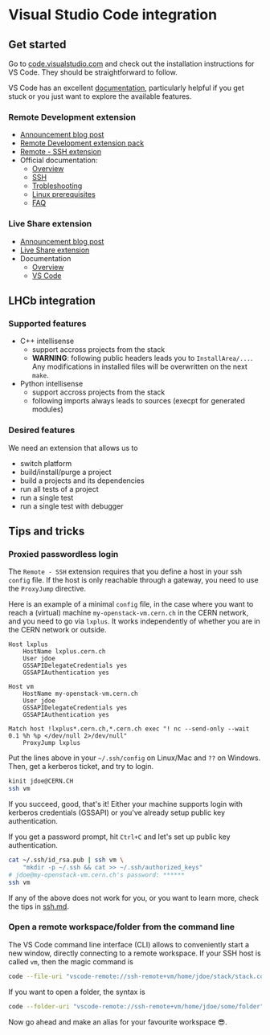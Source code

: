 # Visual Studio Code integration

## Get started

Go to [code.visualstudio.com](https://code.visualstudio.com) and check out
the installation instructions for VS Code.
They should be straightforward to follow.

VS Code has an excellent [documentation](https://code.visualstudio.com/docs),
particularly helpful if you get stuck or you just want to explore the available
features.

### Remote Development extension

- [Announcement blog post](https://code.visualstudio.com/blogs/2019/05/02/remote-development)
- [Remote Development extension pack](https://marketplace.visualstudio.com/items?itemName=ms-vscode-remote.vscode-remote-extensionpack)
- [Remote - SSH extension](https://marketplace.visualstudio.com/items?itemName=ms-vscode-remote.remote-ssh)
- Official documentation:
  - [Overview](https://code.visualstudio.com/docs/remote/remote-overview)
  - [SSH](https://code.visualstudio.com/docs/remote/ssh)
  - [Trobleshooting](https://code.visualstudio.com/docs/remote/troubleshooting)
  - [Linux prerequisites](https://code.visualstudio.com/docs/remote/linux)
  - [FAQ](https://code.visualstudio.com/docs/remote/faq)

### Live Share extension

- [Announcement blog post](https://code.visualstudio.com/blogs/2017/11/15/live-share)
- [Live Share extension](https://marketplace.visualstudio.com/items?itemName=MS-vsliveshare.vsliveshare)
- Documentation
  - [Overview](https://docs.microsoft.com/en-us/visualstudio/liveshare/)
  - [VS Code](https://docs.microsoft.com/en-us/visualstudio/liveshare/use/vscode)

## LHCb integration

### Supported features

- C++ intellisense
  - support accross projects from the stack
  - __WARNING__: following public headers leads you to `InstallArea/...`. Any modifications in installed files will be overwritten on the next `make`.
- Python intellisense
  - support accross projects from the stack
  - following imports always leads to sources (execpt for generated modules)

### Desired features

We need an extension that allows us to

- switch platform
- build/install/purge a project
- build a projects and its dependencies
- run all tests of a project
- run a single test
- run a single test with debugger

## Tips and tricks

### Proxied passwordless login

The `Remote - SSH` extension requires that you define a host in your
ssh `config` file.
If the host is only reachable through a gateway, you need to use the
`ProxyJump` directive.

Here is an example of a minimal `config` file, in the case where you want to
reach a (virtual) machine `my-openstack-vm.cern.ch` in the CERN network, and
you need to go via `lxplus`.
It works independently of whether you are in the CERN network or outside.

```ssh_config
Host lxplus
    HostName lxplus.cern.ch
    User jdoe
    GSSAPIDelegateCredentials yes
    GSSAPIAuthentication yes

Host vm
    HostName my-openstack-vm.cern.ch
    User jdoe
    GSSAPIDelegateCredentials yes
    GSSAPIAuthentication yes

Match host !lxplus*.cern.ch,*.cern.ch exec "! nc --send-only --wait 0.1 %h %p </dev/null 2>/dev/null"
    ProxyJump lxplus
```

Put the lines above in your `~/.ssh/config` on Linux/Mac and `??` on Windows.
Then, get a kerberos ticket, and try to login.

```sh
kinit jdoe@CERN.CH
ssh vm
```

If you succeed, good, that's it! Either your machine supports login with kerberos credentials (GSSAPI) or you've already setup public key authentication.

If you get a password prompt, hit `Ctrl+C` and let's set up public key authentication.

```sh
cat ~/.ssh/id_rsa.pub | ssh vm \
    "mkdir -p ~/.ssh && cat >> ~/.ssh/authorized_keys"
# jdoe@my-openstack-vm.cern.ch's password: ******
ssh vm
```

If any of the above does not work for you, or you want to learn more,
check the tips in [ssh.md](ssh.md).

### Open a remote workspace/folder from the command line

The VS Code command line interface (CLI) allows to conveniently start
a new window, directly connecting to a remote workspace.
If your SSH host is called `vm`, then the magic command is

```sh
code --file-uri "vscode-remote://ssh-remote+vm/home/jdoe/stack/stack.code-workspace"
```

If you want to open a folder, the syntax is

```sh
code --folder-uri "vscode-remote://ssh-remote+vm/home/jdoe/some/folder"
```

Now go ahead and make an alias for your favourite workspace :sunglasses:.
